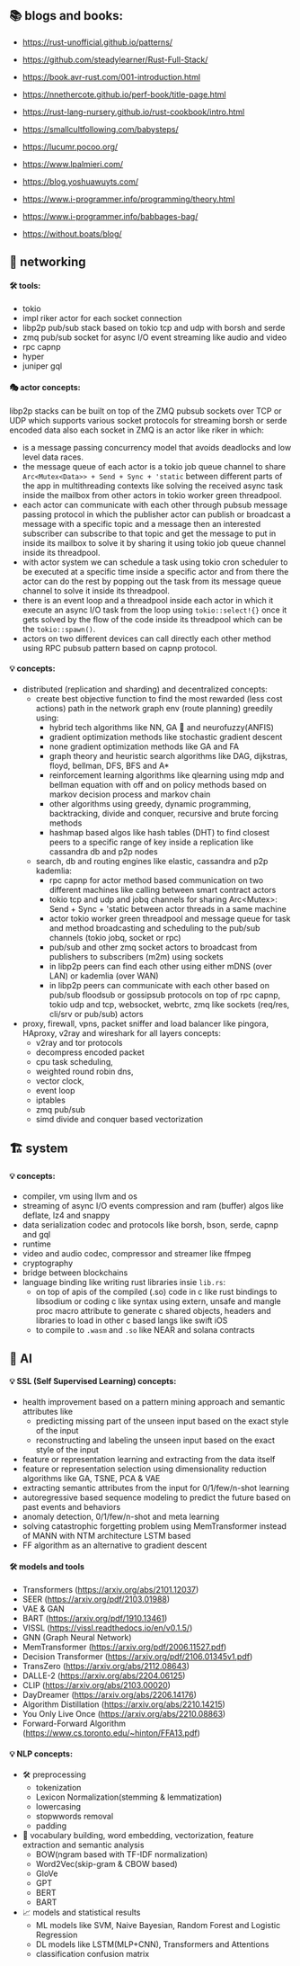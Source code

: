 ## 📚 blogs and books:

* https://rust-unofficial.github.io/patterns/

* https://github.com/steadylearner/Rust-Full-Stack/

* https://book.avr-rust.com/001-introduction.html
    
* https://nnethercote.github.io/perf-book/title-page.html

* https://rust-lang-nursery.github.io/rust-cookbook/intro.html
     
* https://smallcultfollowing.com/babysteps/
     
* https://lucumr.pocoo.org/
     
* https://www.lpalmieri.com/
     
* https://blog.yoshuawuyts.com/
     
* https://www.i-programmer.info/programming/theory.html
     
* https://www.i-programmer.info/babbages-bag/
     
* https://without.boats/blog/
    
## 📡 networking
#### 🛠️ tools:

* tokio
* impl riker actor for each socket connection
* libp2p pub/sub stack based on tokio tcp and udp with borsh and serde
* zmq pub/sub socket for async I/O event streaming like audio and video
* rpc capnp
* hyper
* juniper gql

#### 🎭 actor concepts:
libp2p stacks can be built on top of the ZMQ pubsub sockets over TCP or UDP which supports various socket protocols for streaming borsh or serde encoded data also each socket in ZMQ is an actor like riker in which:
* is a message passing concurrency model that avoids deadlocks and low level data races.
* the message queue of each actor is a tokio job queue channel to share `Arc<Mutex<Data>> + Send + Sync + 'static` between different parts of the app in multithreading contexts like solving the received async task inside the mailbox from other actors in tokio worker green threadpool.
* each actor can communicate with each other through pubsub message passing protocol in which the publisher actor can publish or broadcast a message with a specific topic and a message then an interested subscriber can subscribe to that topic and get the message to put in inside its mailbox to solve it by sharing it using tokio job queue channel inside its threadpool.
* with actor system we can schedule a task using tokio cron scheduler to be executed at a specific time inside a specific actor and from there the actor can do the rest by popping out the task from its message queue channel to solve it inside its threadpool.
* there is an event loop and a threadpool inside each actor in which it execute an async I/O task from the loop using `tokio::select!{}` once it gets solved by the flow of the code inside its threadpool which can be the `tokio::spawn()`.
* actors on two different devices can call directly each other method using RPC pubsub pattern based on capnp protocol.

#### 💡 concepts:
* distributed (replication and sharding) and decentralized concepts:
  * create best objective function to find the most rewarded (less cost actions) path in the network graph env (route planning) greedily using:
      * hybrid tech algorithms like NN, GA 🧬 and neurofuzzy(ANFIS)
      * gradient optimization methods like stochastic gradient descent 
      * none gradient optimization methods like GA and FA
      * graph theory and heuristic search algorithms like DAG, dijkstras, floyd, bellman, DFS, BFS and A*
      * reinforcement learning algorithms like qlearning using mdp and bellman equation with off and on policy methods based on markov decision process and markov chain
      * other algorithms using greedy, dynamic programming, backtracking, divide and conquer, recursive and brute forcing methods
      * hashmap based algos like hash tables (DHT) to find closest peers to a specific range of key inside a replication like cassandra db and p2p nodes 
  * search, db and routing engines like elastic, cassandra and p2p kademlia: 
      * rpc capnp for actor method based communication on two different machines like calling between smart contract actors
      * tokio tcp and udp and jobq channels for sharing Arc<Mutex<T>>: Send + Sync + 'static between actor threads in a same machine
      * actor tokio worker green threadpool and message queue for task and method broadcasting and scheduling to the pub/sub channels (tokio jobq, socket or rpc)
      * pub/sub and other zmq socket actors to broadcast from publishers to subscribers (m2m) using sockets
      * in libp2p peers can find each other using either mDNS (over LAN) or kademlia (over WAN)
      * in libp2p peers can communicate with each other based on pub/sub floodsub or gossipsub protocols on top of rpc capnp, tokio udp and tcp, websocket, webrtc, zmq like sockets (req/res, cli/srv or pub/sub) actors
 * proxy, firewall, vpns, packet sniffer and load balancer like pingora, HAproxy, v2ray and wireshark for all layers concepts:
   * v2ray and tor protocols
   * decompress encoded packet 
   * cpu task scheduling, 
   * weighted round robin dns, 
   * vector clock, 
   * event loop
   * iptables
   * zmq pub/sub
   * simd divide and conquer based vectorization
   
## 🏗️ system
  #### 💡 concepts:
  * compiler, vm using llvm and os
  * streaming of async I/O events compression and ram (buffer) algos like deflate, lz4 and snappy
  * data serialization codec and protocols like borsh, bson, serde, capnp and gql
  * runtime
  * video and audio codec, compressor and streamer like ffmpeg
  * cryptography
  * bridge between blockchains
  * language binding like writing rust libraries insie `lib.rs`: 
       * on top of apis of the compiled (.so) code in c like rust bindings to libsodium or coding c like syntax using extern, unsafe and mangle proc macro attribute to generate c shared objects, headers and libraries to load in other c based langs like swift iOS
       * to compile to `.wasm` and `.so` like NEAR and solana contracts
  
## 🤖 AI
  #### 💡 SSL (Self Supervised Learning) concepts:
  - health improvement based on a pattern mining approach and semantic attributes like 
    - predicting missing part of the unseen input based on the exact style of the input 
    - reconstructing and labeling the unseen input based on the exact style of the input
  - feature or representation learning and extracting from the data itself
  - feature or representation selection using dimensionality reduction algorithms like GA, TSNE, PCA & VAE
  - extracting semantic attributes from the input for 0/1/few/n-shot learning 
  - autoregressive based sequence modeling to predict the future based on past events and behaviors
  - anomaly detection, 0/1/few/n-shot and meta learning
  - solving catastrophic forgetting problem using MemTransformer instead of MANN with NTM architecture LSTM based
  - FF algorithm as an alternative to gradient descent
 #### 🛠️ models and tools
  - Transformers (https://arxiv.org/abs/2101.12037)
  - SEER (https://arxiv.org/pdf/2103.01988)
  - VAE & GAN
  - BART (https://arxiv.org/pdf/1910.13461)
  - VISSL (https://vissl.readthedocs.io/en/v0.1.5/)
  - GNN (Graph Neural Network)
  - MemTransformer (https://arxiv.org/pdf/2006.11527.pdf)
  - Decision Transformer (https://arxiv.org/pdf/2106.01345v1.pdf)
  - TransZero (https://arxiv.org/abs/2112.08643)
  - DALLE-2 (https://arxiv.org/abs/2204.06125)
  - CLIP (https://arxiv.org/abs/2103.00020)
  - DayDreamer (https://arxiv.org/abs/2206.14176)
  - Algorithm Distillation (https://arxiv.org/abs/2210.14215)
  - You Only Live Once (https://arxiv.org/abs/2210.08863)
  - Forward-Forward Algorithm (https://www.cs.toronto.edu/~hinton/FFA13.pdf)
 #### 💡 NLP concepts:
* 🛠️ preprocessing
  - tokenization
  - Lexicon Normalization(stemming & lemmatization)
  - lowercasing
  - stopwwords removal
  - padding
* 📄 vocabulary building, word embedding, vectorization, feature extraction and semantic analysis
  - BOW(ngram based with TF-IDF normalization)
  - Word2Vec(skip-gram & CBOW based)
  - GloVe
  - GPT
  - BERT
  - BART
* 📈 models and statistical results
  - ML models like SVM, Naive Bayesian, Random Forest and Logistic Regression
  - DL models like LSTM(MLP+CNN), Transformers and Attentions
  - classification confusion matrix
  
